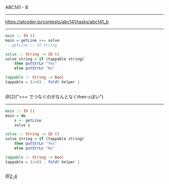 ABC141 - B

---

https://atcoder.jp/contests/abc141/tasks/abc141_b

---

```hs
main :: IO ()
main = getLine >>= solve 
-- getLine :: IO String

solve :: String -> IO ()
solve string = if (tappable string)
    then putStrLn "Yes"
    else putStrLn "No"

tappable :: String -> Bool 
tappable = (/=0) . foldl helper 1



```
@[2](">>= でつなぐのがなんとなくthenっぽい")

---

```hs
main :: IO ()
main = do
    s <- getLine 
    solve s

solve :: String -> IO ()
solve string = if (tappable string)
    then putStrLn "Yes"
    else putStrLn "No"

tappable :: String -> Bool 
tappable = (/=0) . foldl helper 1



```
@[2-4]("do構文つかうとなんとなくasync/awaitっぽい")
